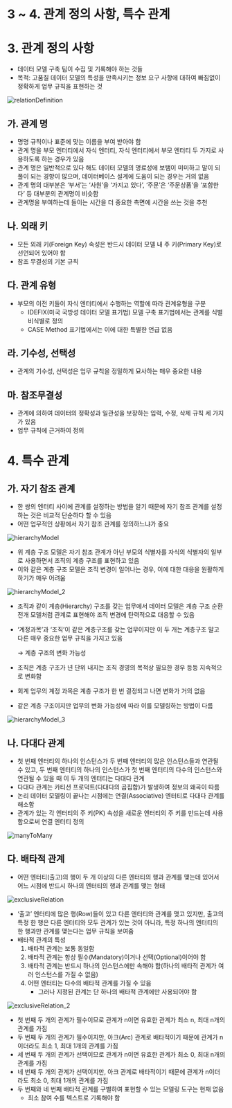 # 3 ~ 4. 관계 정의 사항, 특수 관계

# 3. 관계 정의 사항

- 데이터 모델 구축 팀이 수집 및 기록해야 하는 것들
- 목적: 고품질 데이터 모델의 특성을 만족시키는 정보 요구 사항에 대하여 빠짐없이 정확하게 업무 규칙을 표현하는 것

![relationDefinition](relationDefinition.png)

## 가. 관계 명

- 명명 규칙이나 표준에 맞는 이름을 부여 받아야 함
- 관계 명을 부모 엔터티에서 자식 엔터티, 자식 엔터티에서 부모 엔터티 두 가지로 사용하도록 하는 경우가 있음
- 관계 명은 일반적으로 있다 해도 데이터 모델의 명료성에 보탬이 미미하고 말이 되풀이 되는 경향이 많으며, 데이터베이스 설계에 도움이 되는 경우는 거의 없음
- 관계 명의 대부분은 ‘부서’는 ‘사원’을 ‘가지고 있다’, ‘주문’은 ‘주문상품’을 ‘포함한다’ 등 대부분의 관계명이 비슷함
- 관계명을 부여하는데 들이는 시간을 더 중요한 측면에 시간을 쓰는 것을 추천

## 나. 외래 키

- 모든 외래 키(Foreign Key) 속성은 반드시 데이터 모델 내 주 키(Primary Key)로 선언되어 있어야 함
- 참조 무결성의 기본 규칙

## 다. 관계 유형

- 부모의 이전 키들이 자식 엔터티에서 수행하는 역할에 따라 관계유형을 구분
    - IDEFIX(미국 국방성 데이터 모델 표기법) 모델 구축 표기법에서는 관계를 식별 비식별로 정의
    - CASE Method 표기법에서는 이에 대한 특별한 언급 없음

## 라. 기수성, 선택성

- 관계의 기수성, 선택성은 업무 규칙을 정밀하게 묘사하는 매우 중요한 내용

## 마. 참조무결성

- 관계에 의하여 데이터의 정확성과 일관성을 보장하는 입력, 수정, 삭제 규칙 세 가지가 있음
- 업무 규칙에 근거하여 정의

# 4. 특수 관계

## 가. 자기 참조 관계

- 한 쌍의 엔터티 사이에 관계를 설정하는 방법을 알기 때문에 자기 참조 관계를 설정하는 것은 비교적 단순하다 할 수 있음
- 어떤 업무적인 상황에서 자기 참조 관계를 정의하느냐가 중요

![hierarchyModel](hierarchyModel.png)

- 위 계층 구조 모델은 자기 참조 관계가 아닌 부모의 식별자를 자식의 식별자의 일부로 사용하면서 조직의 계층 구조를 표현하고 있음
- 이와 같은 계층 구조 모델은 조직 변경이 일어나는 경우, 이에 대한 대응을 원활하게 하기가 매우 어려움

![hierarchyModel_2](hierarchyModel_2.png)

- 조직과 같이 계층(Hierarchy) 구조를 갖는 업무에서 데이터 모델은 계층 구조 순환 전개 모델처럼 관계로 표현해야 조직 변경에 탄력적으로 대응할 수 있음
- ‘계정과목’과 ‘조직’이 같은 계층구조를 갖는 업무이지만 이 두 개는 계층구조 말고 다른 매우 중요한 업무 규칙을 가지고 있음
    
    → 계층 구조의 변화 가능성
    

- 조직은 계층 구조가 년 단위 내지는 조직 경영의 목적상 필요한 경우 등등 지속적으로 변화함
- 회계 업무의 계정 과목은 계층 구조가 한 번 결정되고 나면 변화가 거의 없음
- 같은 계층 구조이지만 업무의 변화 가능성에 따라 이를 모델링하는 방법이 다름

![hierarchyModel_3](hierarchyModel_3.png)

## 나. 다대다 관계

- 첫 번째 엔터티의 하나의 인스턴스가 두 번째 엔터티의 많은 인스턴스들과 연관될 수 있고, 두 번째 엔터티의 하나의 인스턴스가 첫 번째 엔터티의 다수의 인스턴스와 연관될 수 있을 때 이 두 개의 엔터티는 다대다 관계
- 다대다 관계는 카티션 프로덕트(다대다의 곱집합)가 발생하여 정보의 왜곡이 따름
- 논리 데이터 모델링이 끝나는 시점에는 연결(Associative) 엔터티로 다대다 관계를 해소함
- 관계가 있는 각 엔터티의 주 키(PK) 속성을 새로운 엔터티의 주 키를 만드는데 사용함으로써 연결 엔터티 정의

![manyToMany](manyToMany.png)

## 다. 배타적 관계

- 어떤 엔터티(출고)의 행이 두 개 이상의 다른 엔터티의 행과 관계를 맺는데 있어서 어느 시점에 반드시 하나의 엔터티의 행과 관계를 맺는 형태

![exclusiveRelation](exclusiveRelation.png)

- ‘출고’ 엔터티에 많은 행(Row)들이 있고 다른 엔터티와 관계를 맺고 있지만, 출고의 특정 한 행은 다른 엔터티와 모두 관계가 있는 것이 아니라, 특정 하나의 엔터티의 한 행과만 관계를 맺는다는 업무 규칙을 보여줌
- 배타적 관계의 특성
    1. 배타적 관계는 보통 동일함
    2. 배타적 관계는 항상 필수(Mandatory)이거나 선택(Optional)이어야 함
    3. 배타적 관계는 반드시 하나의 인스턴스에만 속해야 함(하나의 배타적 관계가 여러 인스턴스를 가질 수 없음)
    4. 어떤 엔터티는 다수의 배타적 관계를 가질 수 있음
        - 그러나 지정된 관계는 단 하나의 배타적 관계에만 사용되어야 함

![exclusiveRelation_2](exclusiveRelation_2.png)

- 첫 번째 두 개의 관계가 필수이므로 관계가 n이면 유효한 관계가 최소  n, 최대 n개의 관계를 가짐
- 두 번째 두 개의 관계가 필수이지만, 아크(Arc) 관계로 배타적이기 때문에 관계가 n이더라도 최소 1, 최대 1개의 관계를 가짐
- 세 번째 두 개의 관계가 선택이므로 관계가 n이면 유효한 관계가 최소 0, 최대 n개의 관계를 가짐
- 네 번째 두 개의 관계가 선택이지만, 아크 관계로 배타적이기 때문에 관계가 n이더라도 최소 0, 최대 1개의 관계를 가짐
- 두 번째와 네 번째 배타적 관계를 구별하여 표현할 수 있는 모델링 도구는 현재 없음
    - 최소 참여 수를 텍스트로 기록해야 함